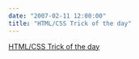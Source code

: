 ```yaml
---
date: "2007-02-11 12:00:00"
title: "HTML/CSS Trick of the day"
---
```


[HTML/CSS Trick of the day](/lemire/blog/2007/02-11-htmlcss-trick-of-the-day)


